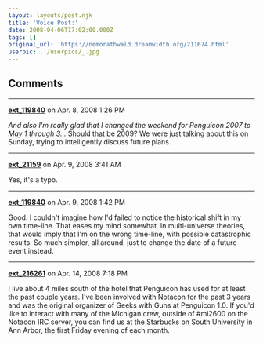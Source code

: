 ```yaml
---
layout: layouts/post.njk
title: 'Voice Post:'
date: 2008-04-06T17:02:00.000Z
tags: []
original_url: 'https://nemorathwald.dreamwidth.org/211674.html'
userpic: ../userpics/_.jpg
---
```



## Comments

---

**[ext_119840](https://www.dreamwidth.org/users/ext_119840)** on Apr. 8, 2008 1:26 PM

_And also I'm really glad that I changed the weekend for Penguicon 2007 to May 1 through 3..._ Should that be 2009? We were just talking about this on Sunday, trying to intelligently discuss future plans.

---

**[ext_21159](https://www.dreamwidth.org/users/ext_21159)** on Apr. 9, 2008 3:41 AM

Yes, it's a typo.

---

**[ext_119840](https://www.dreamwidth.org/users/ext_119840)** on Apr. 9, 2008 1:42 PM

Good. I couldn't imagine how I'd failed to notice the historical shift in my own time-line. That eases my mind somewhat. In multi-universe theories, that would imply that I'm on the wrong time-line, with possible catastrophic results. So much simpler, all around, just to change the date of a future event instead.

---

**[ext_216261](https://www.dreamwidth.org/users/ext_216261)** on Apr. 14, 2008 7:18 PM

I live about 4 miles south of the hotel that Penguicon has used for at least the past couple years. I've been involved with Notacon for the past 3 years and was the original organizer of Geeks with Guns at Penguicon 1.0. If you'd like to interact with many of the Michigan crew, outside of #mi2600 on the Notacon IRC server, you can find us at the Starbucks on South University in Ann Arbor, the first Friday evening of each month.
